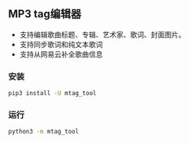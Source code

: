 ## MP3 tag编辑器

 - 支持编辑歌曲标题、专辑、艺术家、歌词、封面图片。
 - 支持同步歌词和纯文本歌词
 - 支持从网易云补全歌曲信息

### 安装

```bash
pip3 install -U mtag_tool
```

### 运行

```bash
python3 -m mtag_tool
```

